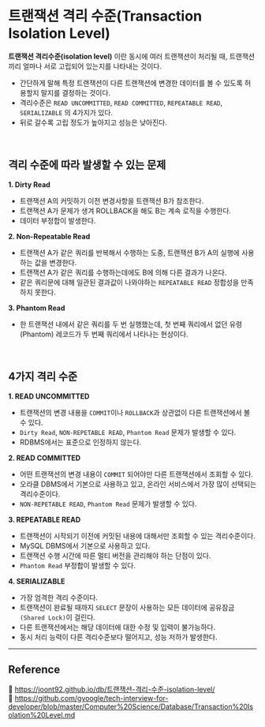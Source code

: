 # 트랜잭션 격리 수준(Transaction Isolation Level)

**트랜잭션 격리수준(isolation level)** 이란 동시에 여러 트랜잭션이 처리될 때, 트랜잭션끼리 얼마나 서로 고립되어 있는지를 나타내는 것이다.

- 간단하게 말해 특정 트랜잭션이 다른 트랜잭션에 변경한 데이터를 볼 수 있도록 허용할지 말지를 결정하는 것이다.
- 격리수준은 `READ UNCOMMITTED`, `READ COMMITTED`, `REPEATABLE READ`, `SERIALIZABLE` 의 4가지가 있다.
- 뒤로 갈수록 고립 정도가 높아지고 성능은 낮아진다.

<br/>

## 격리 수준에 따라 발생할 수 있는 문제

**1. Dirty Read**

- 트랜잭션 A의 커밋하기 이전 변경사항을 트랜잭션 B가 참조한다.
- 트랜잭션 A가 문제가 생겨 ROLLBACK을 해도 B는 계속 로직을 수행한다.
- 데이터 부정합이 발생한다.

**2. Non-Repeatable Read**

- 트랜잭션 A가 같은 쿼리를 반복해서 수행하는 도중, 트랜잭션 B가 A의 실행에 사용하는 값을 변경한다.
- 트랜잭션 A가 같은 쿼리를 수행하는데에도 B에 의해 다른 결과가 나온다.
- 같은 쿼리문에 대해 일관된 결과값이 나와야하는 `REPEATABLE READ` 정합성을 만족하지 못한다.

**3. Phantom Read**

- 한 트랜잭션 내에서 같은 쿼리를 두 번 실행했는데, 첫 번째 쿼리에서 없던 유령(Phantom) 레코드가 두 번째 쿼리에서 나타나는 현상이다.

<br/>

## 4가지 격리 수준

**1. READ UNCOMMITTED**

- 트랜잭션의 변경 내용을 `COMMIT`이나 `ROLLBACK`과 상관없이 다른 트랜잭션에서 볼 수 있다.
- `Dirty Read`, `NON-REPETABLE READ`, `Phantom Read` 문제가 발생할 수 있다.
- RDBMS에서는 표준으로 인정하지 않는다.

**2. READ COMMITTED**

- 어떤 트랜잭션의 변경 내용이 `COMMIT` 되어야만 다른 트랜잭션에서 조회할 수 있다.
- 오라클 DBMS에서 기본으로 사용하고 있고, 온라인 서비스에서 가장 많이 선택되는 격리수준이다.
- `NON-REPETABLE READ`, `Phantom Read` 문제가 발생할 수 있다.

**3. REPEATABLE READ**

- 트랜잭션이 시작되기 이전에 커밋된 내용에 대해서만 조회할 수 있는 격리수준이다.
- MySQL DBMS에서 기본으로 사용하고 있다.
- 트랜잭션 수행 시간에 따른 멀티 버전을 관리해야 하는 단점이 있다.
- `Phantom Read` 부정합이 발생할 수 있다.

**4. SERIALIZABLE**

- 가장 엄격한 격리 수준이다.
- 트랜잭션이 완료될 때까지 `SELECT` 문장이 사용하는 모든 데이터에 공유잠금`(Shared Lock)`이 걸린다.
- 다른 트랜잭션에서는 해당 데이터에 대한 수정 및 입력이 불가능하다.
- 동시 처리 능력이 다른 격리수준보다 떨어지고, 성능 저하가 발생한다.

---

## Reference

📄 https://joont92.github.io/db/트랜잭션-격리-수준-isolation-level/  
📄 https://github.com/gyoogle/tech-interview-for-developer/blob/master/Computer%20Science/Database/Transaction%20Isolation%20Level.md
